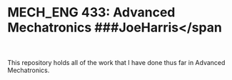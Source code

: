 # MECH_ENG 433: Advanced Mechatronics <span>###JoeHarris</span
</br></br>
This repository holds all of the work that I have done thus far in Advanced Mechatronics.
